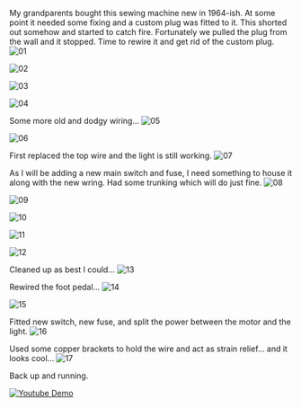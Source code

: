 My grandparents bought this sewing machine new in 1964-ish. At some point it needed some fixing and a custom plug was fitted to it. This shorted out somehow and started to catch fire. Fortunately we pulled the plug from the wall and it stopped. Time to rewire it and get rid of the custom plug.
![01](https://github.com/Nicks182/DIY/assets/13113785/5878d609-9f4f-442a-8428-cf0802746a22)

![02](https://github.com/Nicks182/DIY/assets/13113785/db6f0c8b-d6a8-48fc-8511-e9ec81836307)

![03](https://github.com/Nicks182/DIY/assets/13113785/245c9a23-ca51-4f46-a2f8-4e457d1b9eb4)

![04](https://github.com/Nicks182/DIY/assets/13113785/294b6405-a523-4084-a27f-9cd696049f7e)

Some more old and dodgy wiring…
![05](https://github.com/Nicks182/DIY/assets/13113785/57116305-8ece-4326-a29a-aba9d154a514)

![06](https://github.com/Nicks182/DIY/assets/13113785/bb42c1b8-2f4e-4441-9c94-5b9046fd163e)

First replaced the top wire and the light is still working.
![07](https://github.com/Nicks182/DIY/assets/13113785/23829819-7d39-4f48-b252-a8c671622167)

As I will be adding a new main switch and fuse, I need something to house it along with the new wring. Had some trunking which will do just fine.
![08](https://github.com/Nicks182/DIY/assets/13113785/db41da55-12a0-4529-ac72-2eca0842a4ee)

![09](https://github.com/Nicks182/DIY/assets/13113785/b7d5c496-d24a-49e0-9d54-fcf61a781d5b)

![10](https://github.com/Nicks182/DIY/assets/13113785/53feb01c-2157-49a8-b424-e174bcab03b7)

![11](https://github.com/Nicks182/DIY/assets/13113785/62cc0a9f-26c7-4184-9557-1df817f42262)

![12](https://github.com/Nicks182/DIY/assets/13113785/0d7ae42d-2e9d-4a33-b856-d8404bed5e66)

Cleaned up as best I could…
![13](https://github.com/Nicks182/DIY/assets/13113785/2eacc1a9-a751-4b20-849f-bdc0e2fa8bbb)


Rewired the foot pedal…
![14](https://github.com/Nicks182/DIY/assets/13113785/6ab8bf0a-97be-4882-8a7c-48ec4a269056)

![15](https://github.com/Nicks182/DIY/assets/13113785/b6fda27a-7446-4466-9a5e-ce9c8a2cdc62)

Fitted new switch, new fuse, and split the power between the motor and the light.
![16](https://github.com/Nicks182/DIY/assets/13113785/8e3886c4-5439-462f-a296-60ecc3809976)


Used some copper brackets to hold the wire and act as strain relief… and it looks cool…
![17](https://github.com/Nicks182/DIY/assets/13113785/f453c3d6-b24d-42ca-8eb4-c4af7e48a181)

Back up and running.

[![Youtube Demo](https://img.youtube.com/vi/U6vbh1itNW4/hqdefault.jpg)](https://www.youtube.com/watch?v=U6vbh1itNW4)


